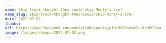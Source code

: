 ```yaml
---
name: Skip truck thought they could skip Monty's ire!
name_slug: skip-truck-thought-they-could-skip-monty-s-ire-
date: 2022-07-02
thanks:
url: https://www.facebook.com/montylimbo/posts/pfbid02DsmsM8jiArUMChhsWKDG7XkhwiGXbxxkyxW5bug7x8eLY3mdWvU3b7G5TNfTLjrjl
image: /images/chumps/2022-07-02.png
---
```

